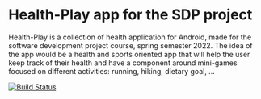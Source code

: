 # Health-Play app for the SDP project

Health-Play is a collection of health application for Android, made for the software development project course, spring semester 2022. The idea of the app would be a health and sports oriented app that will help the user keep track of their health and have a component around mini-games focused on different activities: running, hiking, dietary goal, …

[![Build Status](https://api.cirrus-ci.com/github/HealthPlay-EPFL/Health-Play.svg)](https://cirrus-ci.com/github/HealthPlay-EPFL/Health-Play)
